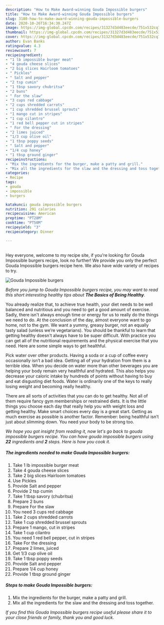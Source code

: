 ```yaml
---
description: "How to Make Award-winning Gouda Impossible burgers"
title: "How to Make Award-winning Gouda Impossible burgers"
slug: 3180-how-to-make-award-winning-gouda-impossible-burgers
date: 2020-10-26T16:34:30.247Z
image: https://img-global.cpcdn.com/recipes/31327d3d483eecde/751x532cq70/gouda-impossible-burgers-recipe-main-photo.jpg
thumbnail: https://img-global.cpcdn.com/recipes/31327d3d483eecde/751x532cq70/gouda-impossible-burgers-recipe-main-photo.jpg
cover: https://img-global.cpcdn.com/recipes/31327d3d483eecde/751x532cq70/gouda-impossible-burgers-recipe-main-photo.jpg
author: Evan Banks
ratingvalue: 4.3
reviewcount: 7
recipeingredient:
- "1 lb impossible burger meat"
- "4 gouda cheese slices"
- "2 big slices Hairloom tomatoes"
- " Pickles"
- " Salt and pepper"
- "2 tsp cumin"
- "1 tbsp savory chubritsa"
- "2 buns"
- " For the slaw"
- "3 cups red cabbage"
- "2 cups shredded carrots"
- "1 cup shredded brussel sprouts"
- "1 mango cut in stripes"
- "1 cup cilantro"
- "1 red bell pepper cut in stripes"
- " For the dressing"
- "2 limes juiced"
- "1/3 cup olive oil"
- "1 tbsp poppy seeds"
- " Salt and pepper"
- "1/4 cup honey"
- "1 tbsp ground ginger"
recipeinstructions:
- "Mix the ingredients for the burger, make a patty and grill."
- "Mix all the ingredients for the slaw and the dressing and toss together."
categories:
- Recipe
tags:
- gouda
- impossible
- burgers

katakunci: gouda impossible burgers 
nutrition: 291 calories
recipecuisine: American
preptime: "PT28M"
cooktime: "PT50M"
recipeyield: "3"
recipecategory: Dinner

---
```

<br>
Hey everyone, welcome to my recipe site, if you're looking for Gouda Impossible burgers recipe, look no further! We provide you only the perfect Gouda Impossible burgers recipe here. We also have wide variety of recipes to try.
<br>


![Gouda Impossible burgers](https://img-global.cpcdn.com/recipes/31327d3d483eecde/751x532cq70/gouda-impossible-burgers-recipe-main-photo.jpg)

<i>Before you jump to Gouda Impossible burgers recipe, you may want to read this short interesting healthy tips about <strong>The Basics of Being Healthy</strong>.</i>

You already realize that, to achieve true health, your diet needs to be well balanced and nutritious and you need to get a good amount of exercise. Sadly, there isn't always enough time or energy for us to really do the things we need to do. At the conclusion of the day, almost everyone want to go home, not to the gym. We want a yummy, greasy burger, not an equally tasty salad (unless we’re vegetarians). You should be thankful to learn that getting healthy doesn't always have to be super difficult. With practice you can get all of the nutritional requirements and the physical exercise that you need. Here are some simple ways to get healthful.

Pick water over other products. Having a soda or a cup of coffee every occasionally isn’t a bad idea. Getting all of your hydration from them is a terrible idea. When you decide on water more than other beverages you are helping your body remain very healthful and hydrated. This also helps you decrease your caloric intake by hundreds of points without having to buy and eat disgusting diet foods. Water is ordinarily one of the keys to really losing weight and becoming really healthy.

There are all sorts of activities that you can do to get healthy. Not all of them require fancy gym memberships or restrained diets. It is the little things you choose each day that really help you with weight loss and getting healthy. Make smart choices every day is a great start. Getting as much exercise as possible is another factor. Remember: being healthful isn’t just about slimming down. You need your body to be strong too. 


<i>We hope you got insight from reading it, now let's go back to gouda impossible burgers recipe. You can have gouda impossible burgers using <strong>22</strong> ingredients and <strong>2</strong> steps. Here is how you cook it.
</i>

##### The ingredients needed to make Gouda Impossible burgers:

1. Take 1 lb impossible burger meat
1. Take 4 gouda cheese slices
1. Take 2 big slices Hairloom tomatoes
1. Use  Pickles
1. Provide  Salt and pepper
1. Provide 2 tsp cumin
1. Take 1 tbsp savory (chubritsa)
1. Prepare 2 buns
1. Prepare  For the slaw
1. You need 3 cups red cabbage
1. Take 2 cups shredded carrots
1. Take 1 cup shredded brussel sprouts
1. Prepare 1 mango, cut in stripes
1. Take 1 cup cilantro
1. You need 1 red bell pepper, cut in stripes
1. Take  For the dressing
1. Prepare 2 limes, juiced
1. Get 1/3 cup olive oil
1. Take 1 tbsp poppy seeds
1. Provide  Salt and pepper
1. Prepare 1/4 cup honey
1. Provide 1 tbsp ground ginger


##### Steps to make Gouda Impossible burgers:

1. Mix the ingredients for the burger, make a patty and grill.
1. Mix all the ingredients for the slaw and the dressing and toss together.


<i>If you find this Gouda Impossible burgers recipe useful please share it to your close friends or family, thank you and good luck.</i>
